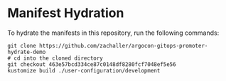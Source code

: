 # Manifest Hydration

To hydrate the manifests in this repository, run the following commands:

```shell
git clone https://github.com/zachaller/argocon-gitops-promoter-hydrate-demo
# cd into the cloned directory
git checkout 463e57bcd334ce87c0148df8280fcf7048ef5e56
kustomize build ./user-configuration/development
```
